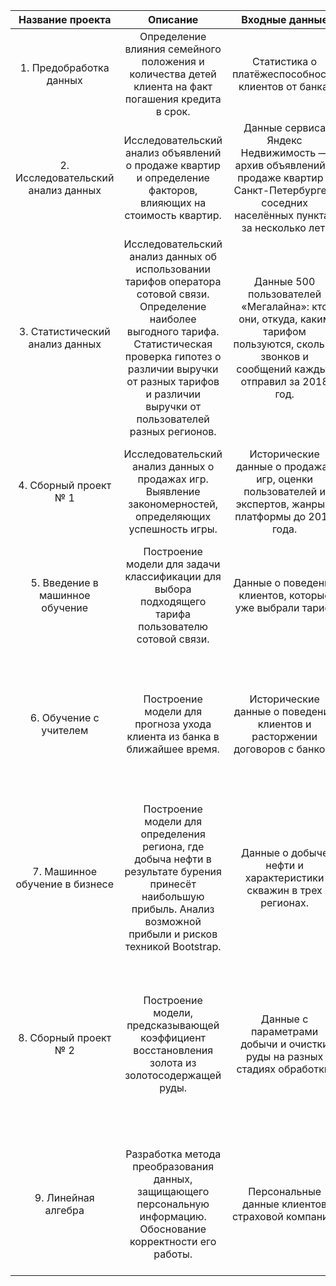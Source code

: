 | Название проекта                   | Описание                                                                                                                                                                                                                                           | Входные данные                                                                                                                              | Навыки                                                                                                                                                                             | Инструменты                         |
|:----------------------------------:|:--------------------------------------------------------------------------------------------------------------------------------------------------------------------------------------------------------------------------------------------------:|:-------------------------------------------------------------------------------------------------------------------------------------------:|:----------------------------------------------------------------------------------------------------------------------------------------------------------------------------------:|:-----------------------------------:|
| 1. Предобработка данных            | Определение влияния семейного положения и количества детей клиента на факт погашения кредита в срок.                                                                                                                                               | Статистика о платёжеспособности клиентов от банка.                                                                                          | Предобработка данных, лемматизация                                                                                                                                                 | Pandas, Mystem                      |
| 2. Исследовательский анализ данных | Исследовательский анализ объявлений о продаже квартир и определение факторов, влияющих на стоимость квартир.                                                                                                                                       | Данные сервиса Яндекс Недвижимость — архив объявлений о продаже квартир в Санкт-Петербурге и соседних населённых пунктах за несколько лет.  | Предобработка данных, исследовательский анализ данных, визуализация данных                                                                                                         | Pandas, Matplotlib                  |
| 3. Статистический анализ данных    | Исследовательский анализ данных об использовании тарифов оператора сотовой связи. Определение наиболее выгодного тарифа. Статистическая проверка гипотез о различии выручки от разных тарифов и различии выручки от пользователей разных регионов. | Данные 500 пользователей «Мегалайна»: кто они, откуда, каким тарифом пользуются, сколько звонков и сообщений каждый отправил за 2018 год.   | Предобработка данных, статистическая проверка гипотез.                                                                                                                             | Pandas, Matplotlib, SciPy           |
| 4. Сборный проект № 1              | Исследовательский анализ данных о продажах игр. Выявление закономерностей, определяющих успешность игры.                                                                                                                                           | Исторические данные о продажах игр, оценки пользователей и экспертов, жанры и платформы до 2016 года.                                       | Предобработка данных, исследовательский анализ данных, визуализация данных, статистическая проверка гипотез.                                                                       | Pandas, Matplotlib, SciPy           |
| 5. Введение в машинное обучение    | Построение модели для задачи классификации для выбора подходящего тарифа пользователю сотовой связи.                                                                                                                                               | Данные о поведении клиентов, которые уже выбрали тариф.                                                                                     | Машинное обучение, логистическая регрессия, дерево решений, случайный лес, проверка модели на адекватность.                                                                        | Pandas, NumPy, Sklearn              |
| 6. Обучение с учителем             | Построение модели для прогноза ухода клиента из банка в ближайшее время.                                                                                                                                                                           | Исторические данные о поведении клиентов и расторжении договоров с банком.                                                                  | Предобработка данных,машинное обучение, логистическая регрессия, дерево решений, случайный лес, борьба с дисбалансом классов, построение кривой ROC-AUC.                           | Pandas, NumPy, Sklearn, Matplotlib  |
| 7. Машинное обучение в бизнесе     | Построение модели для определения региона, где добыча нефти в результате бурения принесёт наибольшую прибыль. Анализ возможной прибыли и рисков техникой Bootstrap.                                                                                | Данные о добыче нефти и характеристики скважин в трех регионах.                                                                             | Исследовательский анализ данных, машинное обучение, линейная регрессия, Bootstrap.                                                                                                 | Pandas, NumPy, Sklearn              |
| 8. Сборный проект № 2              | Построение модели, предсказывающей коэффициент восстановления золота из золотосодержащей руды.                                                                                                                                                     | Данные с параметрами добычи и очистки руды на разных стадиях обработки.                                                                     | Предобработка данных, исследовательский анализ данных, визуализация данных, статистическая проверка гипотез, машинное обучение, линейная регрессия, дерево решений, случайный лес. | Pandas, NumPy, Sklearn, Matplotlib  |
| 9. Линейная алгебра                | Разработка метода преобразования данных, защищающего персональную информацию. Обоснование корректности его работы.                                                                                                                                 | Персональные данные клиентов страховой компании.                                                                                            | Предобработка данных, разработка алгоритма преобразования данных, оценка влияния шифрования данных на результаты машинного обучения.                                               | Pandas, NumPy, Sklearn, Matplotlib  |
